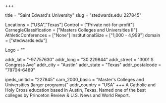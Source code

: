 
+++

title = "Saint Edward's University"
slug = "stedwards.edu_227845"

Locations = ["USA","Texas"]
Control = ["Private not-for-profit"]
CarnegieClassification = ["Masters Colleges and Universities II"]
AthleticConferences = ["None"]
InstitutionalSize = ["1,000 - 4,999"]
domain = ["stedwards.edu"]

Logo = ""

addr_lat = "-97.757630"
addr_long = "30.229844"
addr_street = "3001 S Congress Ave"
addr_city = "Austin"
addr_state = "Texas"
addr_postalcode = "78704-6489"

ipeds_unitid = "227845"
carn_2000_basic = "Master's Colleges and Universities (larger programs)"
addr_country = "USA"
+++
    A Catholic and Holy Cross education based in Austin, Texas. Named one of the best colleges by Princeton Review &amp; U.S. News and World Report.
